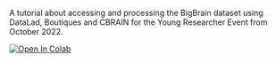 A tutorial about accessing and processing the BigBrain dataset using DataLad, Boutiques and CBRAIN for the Young Researcher Event from October 2022.

[![Open In Colab](https://colab.research.google.com/assets/colab-badge.svg)](https://colab.research.google.com/github/bryancaron/hws/blob/master/YRE-October2022-DataLad_Boutiques-NeuroHub_CBRAIN-tutorial.ipynb)

